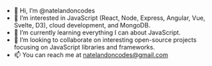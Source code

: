 - 👋 Hi, I’m @natelandoncodes
- 👀 I’m interested in JavaScript (React, Node, Express, Angular, Vue, Svelte, D3), cloud development, and MongoDB.
- 🌱 I’m currently learning everything I can about JavaScript.
- 💞️ I’m looking to collaborate on interesting open-source projects focusing on JavaScript libraries and frameworks.
- 📫 You can reach me at natelandoncodes@gmail.com

<!---
natelandoncodes/natelandoncodes is a ✨ special ✨ repository because its `README.md` (this file) appears on your GitHub profile.
You can click the Preview link to take a look at your changes.
--->
